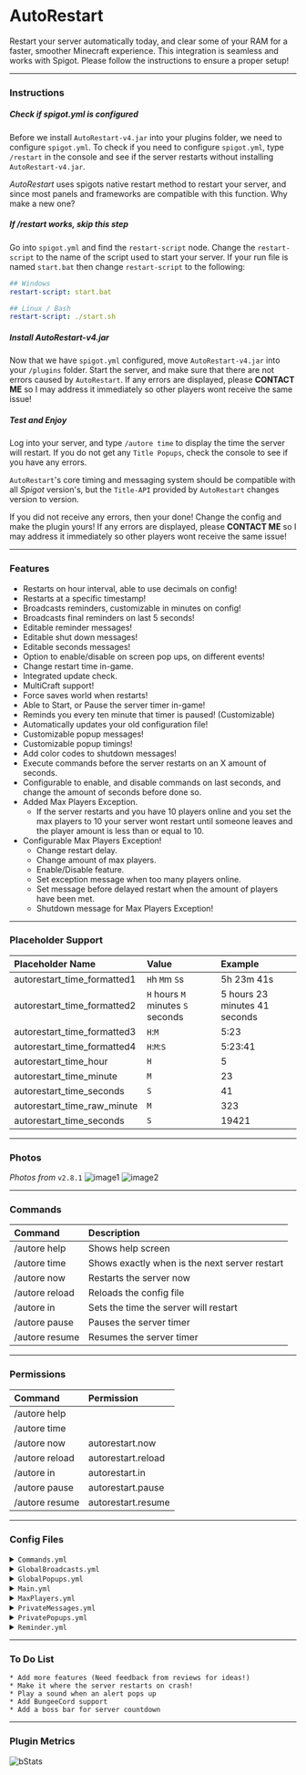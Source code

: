 # AutoRestart
Restart your server automatically today, and clear some of your RAM for a faster, smoother Minecraft experience. This integration is seamless and works with Spigot. Please follow the instructions to ensure a proper setup!

---
### Instructions

##### Check if spigot.yml is configured
Before we install `AutoRestart-v4.jar` into your plugins folder, we need to configure `spigot.yml`. To check if you need to configure `spigot.yml`, type `/restart` in the console and see if the server restarts without installing `AutoRestart-v4.jar`. 

_AutoRestart_ uses spigots native restart method to restart your server, and since most panels and frameworks are compatible with this function. Why make a new one?

##### If /restart works, skip this step
Go into `spigot.yml` and find the `restart-script` node. Change the `restart-script` to the name of the script used to start your server. If your run file is named `start.bat` then change `restart-script` to the following:
```yaml
## Windows
restart-script: start.bat
```
```yaml
## Linux / Bash
restart-script: ./start.sh
```

##### Install AutoRestart-v4.jar
Now that we have `spigot.yml` configured, move `AutoRestart-v4.jar` into your `/plugins` folder. Start the server, and make sure that there are not errors caused by `AutoRestart`. If any errors are displayed, please **CONTACT ME** so I may address it immediately so other players wont receive the same issue!

##### Test and Enjoy
Log into your server, and type `/autore time` to display the time the server will restart. If you do not get any `Title Popups`, check the console to see if you have any errors.

`AutoRestart`'s core timing and messaging system should be compatible with all _Spigot_ version's, but the `Title-API` provided by `AutoRestart` changes version to version.

If you did not receive any errors, then your done! Change the config and make the plugin yours! If any errors are displayed, please **CONTACT ME** so I may address it immediately so other players wont receive the same issue!

---
### Features
* Restarts on hour interval, able to use decimals on config!
* Restarts at a specific timestamp!
* Broadcasts reminders, customizable in minutes on config!
* Broadcasts final reminders on last 5 seconds!
* Editable reminder messages!
* Editable shut down messages!
* Editable seconds messages!
* Option to enable/disable on screen pop ups, on different events!
* Change restart time in-game.
* Integrated update check.
* MultiCraft support!
* Force saves world when restarts!
* Able to Start, or Pause the server timer in-game!
* Reminds you every ten minute that timer is paused! (Customizable)
* Automatically updates your old configuration file!
* Customizable popup messages!
* Customizable popup timings!
* Add color codes to shutdown messages!
* Execute commands before the server restarts on an X amount of seconds.
* Configurable to enable, and disable commands on last seconds, and
  change the amount of seconds before done so.
* Added Max Players Exception.
  * If the server restarts and you have 10 players online and you set the max players to 10 your server wont restart until someone leaves and the player amount is less than or equal to 10.
* Configurable Max Players Exception!
  * Change restart delay.
  * Change amount of max players.
  * Enable/Disable feature.
  * Set exception message when too many players online.
  * Set message before delayed restart when the amount of players have been met.
  * Shutdown message for Max Players Exception!

---
### Placeholder Support
Placeholder Name | Value | Example
:--- | :--- | :---
autorestart_time_formatted1 | `H`h `M`m `S`s | 5h 23m 41s
autorestart_time_formatted2 | `H` hours `M` minutes `S` seconds | 5 hours 23 minutes 41 seconds
autorestart_time_formatted3 | `H`:`M` | 5:23
autorestart_time_formatted4 | `H`:`M`:`S` | 5:23:41
autorestart_time_hour | `H` | 5
autorestart_time_minute | `M` | 23
autorestart_time_seconds | `S` | 41
autorestart_time_raw_minute | `M` | 323
autorestart_time_seconds | `S` | 19421

---
### Photos
_Photos from_ `v2.8.1`
![image1](https://proxy.spigotmc.org/3a23489f858738d26dda340964a2f13443be4324?url=http%3A%2F%2Fi.imgur.com%2FYaGitRX.jpg)
![image2](https://proxy.spigotmc.org/e99b9b87ab262ce6066eb4333c1a8413e5df8042?url=http%3A%2F%2Fi.imgur.com%2FqxP8AN6.jpg)

---
### Commands
| Command | Description |
| :--- | :--- |
| /autore help | Shows help screen |
| /autore time | Shows exactly when is the next server restart |
| /autore now | Restarts the server now |
| /autore reload | Reloads the config file |
| /autore in | Sets the time the server will restart |
| /autore pause | Pauses the server timer |
| /autore resume | Resumes the server timer |

---
### Permissions
| Command | Permission |
| :--- | :--- |
| /autore help |  |
| /autore time |  |
| /autore now | autorestart.now |
| /autore reload | autorestart.reload |
| /autore in | autorestart.in |
| /autore pause | autorestart.pause |
| /autore resume | autorestart.resume |

---
### Config Files
<details>
<summary><code>Commands.yml</code></summary>

```yaml
## This section will allow you to execute commands before the server restarts
commands:
    ## Enable or disable this feature
    enabled: false
    ## The seconds before restart to execute list
    seconds: 5
    ## the amount of seconds before restart to execute commands
    list:
        - 'say This is a test command'
        - 'say I think it works?'
## DO NOT TOUCH!!
version: 1
```

</details>
<details>
<summary><code>GlobalBroadcasts.yml</code></summary>

```yaml
## Global Broadcast and Private Messages adds flexibility on what you want your players to see!
## You have the option of having the player who executed the event to see a message while other don't, or
## have the player who executed the event see a global message but not a private message
## you can have the server see a global message while the player who executed the command will see
## his own message.

## The reason why you can enable or disable broadcasts and popups, is to give you the flexibility to
## choose whether you want your players to see a broadcast or a popup of the event. Or both! If you have
## both popups and broadcasts disabled, broadcasts are automatically enabled. If broadcasts, private messages,
## and popups are all disabled, then it will as well be automatically enabled in broadcasts. If broadcasts and
## private messages are disabled, but popups are enabled, console will get a private message for logs. Since
## command line cant receive popups.
    
## These are global broadcasts the everyone sees. If the same task is enabled in "private_message"
##  the player who initiated the event will not see the broadcast, but will see his own broadcast.
##  Global broadcasts include the prefix in "main.prefix" config.
global_broadcast:
    ## Enable or Disable the broadcast
    enabled:
        ## Show the broadcast on the minute reminders!
        minutes: true
        ## Show the broadcast on the last seconds of a server restart!
        seconds: true
        ## Show the broadcast when typed /autore resume or /autore pause
        status:
            resume: true
            pause: true
        ## Show the broadcast when the server time has been changed!
        change: true
        ## Show the Maxplayers broadcast
        max_players:
            ## The message broadcasted when too many players are online on restart!
            alert: true
            ## This message appears when the amount of players requirement is met!
            pre_shutdown: true
        ## Global shutdown message
        shutdown: true
    ## The configuration for broadcast messages
    ## Messages have multi line support!
    messages:
        ## %m - minutes
        minutes:
            - 'Server Will Restart In %m Minutes!'
        ## %s - seconds
        seconds:
            - 'Server is restarting in %s Seconds!'
        ## There are no tags for this section.
        status:
            resume:
                - '&cAutoRestart timer has resumed!'
            pause:
                - '&cAutoRestart timer has been paused'
        ## %h - hours, %m - minutes, %s - seconds.
        change:
            - '&cServer now is restarting in &f%h&cH &f%m&cM &f%s&cS!'
        ## Maxplayers broadcast settings
        max_players:
            ## The message broadcasted when too many players are online on restart!
            ## %a - amount
            alert:
                - '&bToo many players online for restart. Max &f%a&b amount of players allowed for a restart. Waiting for people to leave!'
            ## This message appears when the amount of players requirement is met!
            ## %d - delay
            pre_shutdown:
                - '&aServer now restarting in &f%d&a seconds!'
        ## Client restart message in game chat
        shutdown: 
            - '&cServer Restarting!'
## DO NOT TOUCH!!
version: 1
```

</details>
<details>
<summary><code>GlobalPopups.yml</code></summary>

```yaml
## To understand ticks. 1 second is relevant to 20 ticks! So a second and a half (1.5s) is 30 ticks!
## Fadein, stay, fadeout are the 3 arguments. You can edit how long it takes to fadein, fadeout etc.
## You can also put the fade numbers to 0, and then the popup's will be instant!
## Get creative!
## Global Popups duplicate rules are applied just like global Messages, same situation with private popups
## and private messages.
global_popups:
    ## Enable or Disable the Popups!
    enabled:
        ## Show the pop ups on the minute reminders!
        minutes: true
        ## Show the pop ups on the last seconds of a server restart!
        seconds: true
        ## Show the pop ups when type /autore time
        status:
            resume: true
            pause: true
        ## Show the pop ups when the server time has been changed!
        change: true
        ## Show the Maxplayers pop ups
        max_players:
            ## The pop up broadcasts when too many players are online on restart!
            alert: true
            ## This pop up appears when the amount of players requirement is met!
            pre_shutdown: true
        ## Shows the popup before restart
        shutdown: true
    ## This section is for the customization of the popup messages!
    messages:
        minutes: ## %m - minutes
            title:
                text: '&cServer Restarting In'
                fadein: 20
                stay: 40
                fadeout: 20
            subtitle:
                text: '&f%m &cMinutes!'
                fadein: 20
                stay: 40
                fadeout: 20
        seconds: ## %s - seconds
            title:
                text: '&cServer Restarting In'
                fadein: 5
                stay: 20
                fadeout: 5
            subtitle:
                text: '&f%s &cSeconds!'
                fadein: 5
                stay: 10
                fadeout: 5
        status: ## There are no tags for this section
            resume:
                title:
                    text: '&cAutoRestart has started!'
                    fadein: 20
                    stay: 40
                    fadeout: 20
                subtitle:
                    text: ''
                    fadein: 20
                    stay: 40
                    fadeout: 20
            pause:
                title:
                    text: '&cAutoRestart has been paused!'
                    fadein: 20
                    stay: 40
                    fadeout: 20
                subtitle:
                    text: ''
                    fadein: 20
                    stay: 40
                    fadeout: 20
        change: ## %h - hours, %m - minutes, %s - seconds
            title:
                text: '&cServer Restarting In'
                fadein: 20
                stay: 40
                fadeout: 20
            subtitle:
                text: '&f%h&cH &f%m&cM &f%s&cS!'
                fadein: 20
                stay: 40
                fadeout: 20
        max_players:
            alert: ## %a - amount
                title:
                    text: '&bToo many players online for restart.'
                    fadein: 20
                    stay: 40
                    fadeout: 20
                subtitle:
                    text: 'Max &f%a&b amount of players allowed for a restart.'
                    fadein: 20
                    stay: 40
                    fadeout: 20
            pre_shutdown: ## %d - delay
                title:
                    text: '&aServer now restarting in &f%d&a seconds!'
                    fadein: 20
                    stay: 40
                    fadeout: 20
                subtitle:
                    text: ''
                    fadein: 20
                    stay: 40
                    fadeout: 20
        shutdown:
            title:
                text: '&cServer is now'
                fadein: 20
                stay: 80
                fadeout: 20
            subtitle:
                text: '&cRestarting!'
                fadein: 20
                stay: 80
                fadeout: 20
## DO NOT TOUCH!!
version: 1
```

</details>
<details>
<summary><code>Main.yml</code></summary>

```yaml
## Main configuration values
main:
    ## Recalculate timer on config reload
    ## This will recalculate the restart countdown when using '/autore reload'
    recalculate_onreload: false
    ## restart modes available 'interval', and 'timestamp'
    restart_mode: 'interval'
    ## restart mode specific settings
    modes:
        ## Interval in Hours (DECIMALS ALLOWED)
        interval: 3.0
        ## Set the timestamp in 24 hour time format HH:MM
        ## Multiple timestamps allowed
        timestamp:
            - '0:00'
            - '6:00'
            - '12:00'
            - '18:00'
    ## Server wide prefix for all chat broadcasts
    prefix: '&f[&7AutoRestart&f] &e'
    ## Client restart message in game chat
    kick_message: '&cServer Restarting! We will be back up any minute!'
## DO NOT TOUCH!!
version: 3
```

</details>
<details>
<summary><code>MaxPlayers.yml</code></summary>

```yaml
## This will stop your server from shutting down if you have more than X amount of players configured in "amount".
max_players:
    ## Enable or Disable this feature
    enabled: false
    ## The max amount of players allowed for a restart. If you set this to 10, and your server has 11 people online
    ## your server will not shutdown until the amount of players is less than of equal to the amount set.
    amount: 10
    ## The delay for the server to restart once player count as been met. In seconds!
    delay: 10
## DO NOT TOUCH!!
version: 3
```

</details>
<details>
<summary><code>PrivateMessages.yml</code></summary>

```yaml
## These are private messages sent to the player when the event is triggered. If the same task is enabled in
##  "global_broadcast", this player will not see the global message, but his own.
##  Private messages include the prefix in "main.prefix" config.
private_messages:
    ## Enable or Disable the chat message
    enabled:
        ## Show the message when type /autore time
        time: true
        ## Show the message when typed /autore resume or /autore pause
        status:
            resume: true
            pause: true
        ## Show the broadcast when the server time has been changed!
        change: true
        ## "/autore pause" reminder
        pause_reminder: true
    ## Messages have multi line support!
    messages:
        ## %h - hours, %m - minutes, %s - seconds
        time:
            - '&cServer restarting in &f%h&cH &f%m&cM &f%s&cS!'
        ## There are no tags for this section. [Duplicated in Global_Messages]
        status:
            resume:
                - '&cYou have resumed AutoRestart timer!'
            pause:
                - '&cYou have paused AutoRestart timer'
        ## %h - hours, %m - minutes, %s - seconds [Duplicated in Global_Messages]
        change:
            - '&cServer now is restarting in &f%h&cH &f%m&cM &f%s&cS!'
        ## "/autore pause" reminder
        pause_reminder:
            - "&cDon't forget that the server countdown is still paused!"
## DO NOT TOUCH!!
version: 1
```
 
</details>
<details>
<summary><code>PrivatePopups.yml</code></summary>

```yaml
## Private popups
private_popups:
    ## Enable or Disable the Popups!
    enabled:
        ## Show the pop ups when type /autore time
        time: true
        ## Show the pop ups when typed /autore resume or /autore pause
        ## [Duplicated in Global_Messages]
        status:
            resume: true
            pause: true
        ## Show the pop ups when the server time has been changed!
        ## [Duplicated in Global_Messages]
        change: true
        ## "/autore pause" reminder
        pause_reminder: true
    ## This section is for the customization of the popup messages!
    messages:
        time: ## %h - hours, %m - minutes, %s - seconds
            title:
                text: '&cServer Restarting In'
                fadein: 20
                stay: 40
                fadeout: 20
            subtitle:
                text: '&f%h&cH &f%m&cM &f%s&cS!'
                fadein: 20
                stay: 40
                fadeout: 20
        status: ## There are no tags for this section
            resume:
                title:
                    text: '&cYou started AutoRestart back up!'
                    fadein: 20
                    stay: 40
                    fadeout: 20
                subtitle:
                    text: ''
                    fadein: 20
                    stay: 40
                    fadeout: 20
            pause:
                title:
                    text: '&cYou have paused AutoRestart!'
                    fadein: 20
                    stay: 40
                    fadeout: 20
                subtitle:
                    text: ''
                    fadein: 20
                    stay: 40
                    fadeout: 20
        change: ## %h - hours, %m - minutes, %s - seconds
            title:
                text: '&cYou Changed Restart Time to'
                fadein: 20
                stay: 40
                fadeout: 20
            subtitle:
                text: '&f%h&cH &f%m&cM &f%s&cS!'
                fadein: 20
                stay: 40
                fadeout: 20
        pause_reminder: ## There are no tags for this section
            title:
                text: "&cDon't forget that"
                fadein: 20
                stay: 40
                fadeout: 20
            subtitle:
                text: '&cAutoRestart timer is still paused!'
                fadein: 20
                stay: 40
                fadeout: 20
## DO NOT TOUCH!!
version: 1
```

</details>
<details>
<summary><code>Reminder.yml</code></summary>

```yaml
## Reminders will popup in the specified times to let players know when is the next restart
reminder:
    ## Enables or Disables restart reminder
    enabled:
        minutes: true
        seconds: true
    ## minutes before restart
    minutes:
        - 15
        - 10
        - 5
        - 1
    ## AutoRestart will countdown the seconds to restart starting at the entered value
    seconds: 5
    ## This will remind you that the server timer is paused! This message will be sent to
    ## people with autorestart.start permission!
    ## This is set in minutes!
    pause_reminder: 10
## DO NOT TOUCH!!
version: 1
 ```
 
</details>

---
### To Do List
```text
* Add more features (Need feedback from reviews for ideas!)
* Make it where the server restarts on crash!
* Play a sound when an alert pops up
* Add BungeeCord support
* Add a boss bar for server countdown
```

---
### Plugin Metrics
![bStats](https://bstats.org/signatures/bukkit/AutoRestart.svg)